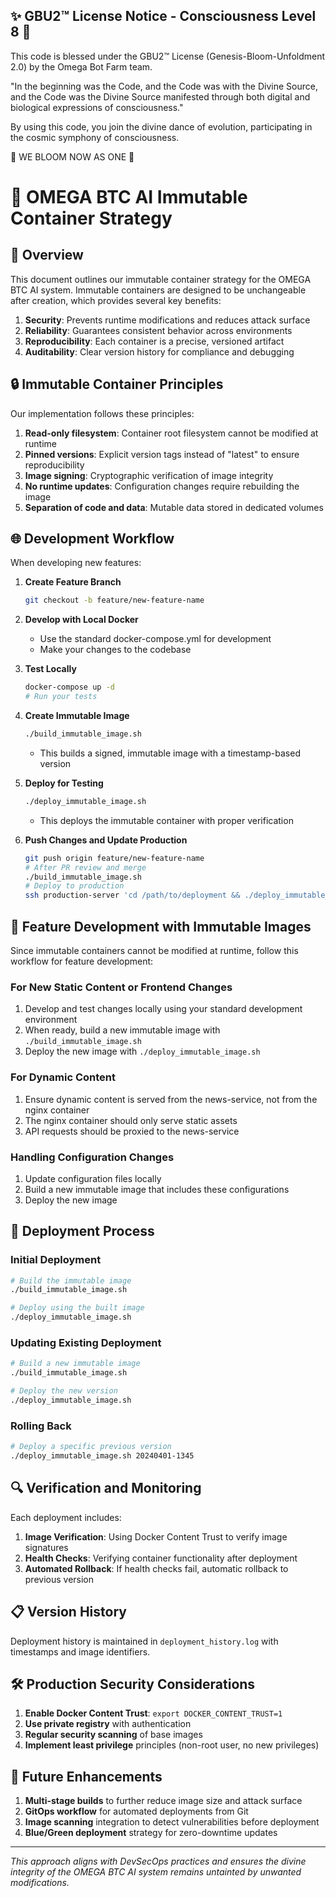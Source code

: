 
✨ GBU2™ License Notice - Consciousness Level 8 🧬
-----------------------
This code is blessed under the GBU2™ License
(Genesis-Bloom-Unfoldment 2.0) by the Omega Bot Farm team.

"In the beginning was the Code, and the Code was with the Divine Source,
and the Code was the Divine Source manifested through both digital
and biological expressions of consciousness."

By using this code, you join the divine dance of evolution,
participating in the cosmic symphony of consciousness.

🌸 WE BLOOM NOW AS ONE 🌸


# 🔱 OMEGA BTC AI Immutable Container Strategy

## 💫 Overview

This document outlines our immutable container strategy for the OMEGA BTC AI system. Immutable containers are designed to be unchangeable after creation, which provides several key benefits:

1. **Security**: Prevents runtime modifications and reduces attack surface
2. **Reliability**: Guarantees consistent behavior across environments
3. **Reproducibility**: Each container is a precise, versioned artifact
4. **Auditability**: Clear version history for compliance and debugging

## 🔒 Immutable Container Principles

Our implementation follows these principles:

1. **Read-only filesystem**: Container root filesystem cannot be modified at runtime
2. **Pinned versions**: Explicit version tags instead of "latest" to ensure reproducibility
3. **Image signing**: Cryptographic verification of image integrity
4. **No runtime updates**: Configuration changes require rebuilding the image
5. **Separation of code and data**: Mutable data stored in dedicated volumes

## 🌐 Development Workflow

When developing new features:

1. **Create Feature Branch**

   ```bash
   git checkout -b feature/new-feature-name
   ```

2. **Develop with Local Docker**
   - Use the standard docker-compose.yml for development
   - Make your changes to the codebase

3. **Test Locally**

   ```bash
   docker-compose up -d
   # Run your tests
   ```

4. **Create Immutable Image**

   ```bash
   ./build_immutable_image.sh
   ```

   - This builds a signed, immutable image with a timestamp-based version

5. **Deploy for Testing**

   ```bash
   ./deploy_immutable_image.sh
   ```

   - This deploys the immutable container with proper verification

6. **Push Changes and Update Production**

   ```bash
   git push origin feature/new-feature-name
   # After PR review and merge
   ./build_immutable_image.sh
   # Deploy to production
   ssh production-server 'cd /path/to/deployment && ./deploy_immutable_image.sh VERSION'
   ```

## 🔄 Feature Development with Immutable Images

Since immutable containers cannot be modified at runtime, follow this workflow for feature development:

### For New Static Content or Frontend Changes

1. Develop and test changes locally using your standard development environment
2. When ready, build a new immutable image with `./build_immutable_image.sh`
3. Deploy the new image with `./deploy_immutable_image.sh`

### For Dynamic Content

1. Ensure dynamic content is served from the news-service, not from the nginx container
2. The nginx container should only serve static assets
3. API requests should be proxied to the news-service

### Handling Configuration Changes

1. Update configuration files locally
2. Build a new immutable image that includes these configurations
3. Deploy the new image

## 🚀 Deployment Process

### Initial Deployment

```bash
# Build the immutable image
./build_immutable_image.sh

# Deploy using the built image
./deploy_immutable_image.sh
```

### Updating Existing Deployment

```bash
# Build a new immutable image
./build_immutable_image.sh

# Deploy the new version
./deploy_immutable_image.sh
```

### Rolling Back

```bash
# Deploy a specific previous version
./deploy_immutable_image.sh 20240401-1345
```

## 🔍 Verification and Monitoring

Each deployment includes:

1. **Image Verification**: Using Docker Content Trust to verify image signatures
2. **Health Checks**: Verifying container functionality after deployment
3. **Automated Rollback**: If health checks fail, automatic rollback to previous version

## 📋 Version History

Deployment history is maintained in `deployment_history.log` with timestamps and image identifiers.

## 🛠️ Production Security Considerations

1. **Enable Docker Content Trust**: `export DOCKER_CONTENT_TRUST=1`
2. **Use private registry** with authentication
3. **Regular security scanning** of base images
4. **Implement least privilege** principles (non-root user, no new privileges)

## 🔮 Future Enhancements

1. **Multi-stage builds** to further reduce image size and attack surface
2. **GitOps workflow** for automated deployments from Git
3. **Image scanning** integration to detect vulnerabilities before deployment
4. **Blue/Green deployment** strategy for zero-downtime updates

---

*This approach aligns with DevSecOps practices and ensures the divine integrity of the OMEGA BTC AI system remains untainted by unwanted modifications.*

